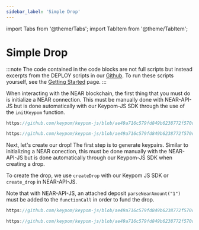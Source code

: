```yaml
---
sidebar_label: 'Simple Drop'
---
```

import Tabs from '@theme/Tabs';
import TabItem from '@theme/TabItem';

# Simple Drop
:::note
The code contained in the code blocks are not full scripts but instead excerpts from the DEPLOY scripts in our [Github](https://github.com/keypom/keypom/tree/main/deploy). To run these scripts yourself, see the [Getting Started](/Tutorials/Basics/getting-started.md) page.
:::


When interacting with the NEAR blockchain, the first thing that you must do is initialize a NEAR connection. This must be manually done with NEAR-API-JS but is done automatically with our Keypom-JS SDK through the use of the `initKeypom` function.


<Tabs>
<TabItem value="KPJS" label="🔑Keypom-JS SDK">

```js reference
https://github.com/keypom/keypom-js/blob/ae49a716c579fd849b6238772f570db5e636246a/docs-examples/keypom-js-sdk/simple-example.js#L17-L26
```

</TabItem>
<TabItem value="NRJS" label="💻NEAR-API-JS">

```js reference
https://github.com/keypom/keypom-js/blob/ae49a716c579fd849b6238772f570db5e636246a/docs-examples/near-api-js/simple-near-example.js#L6-L9

```

</TabItem>
</Tabs>

Next, let's create our drop! The first step is to generate keypairs. Similar to initializing a NEAR conection, this must be done manually with the NEAR-API-JS but is done automatically through our Keypom-JS SDK when creating a drop.

To create the drop, we use `createDrop` with our Keypom JS SDK or `create_drop` in NEAR-API-JS. 

Note that with NEAR-API-JS, an attached deposit `parseNearAmount("1")` must be added to the `functionCall` in order to fund the drop.


<Tabs>
<TabItem value="KPJS" label="🔑Keypom-JS SDK">

```js reference
https://github.com/keypom/keypom-js/blob/ae49a716c579fd849b6238772f570db5e636246a/docs-examples/keypom-js-sdk/simple-example.js#L33-L39
```

</TabItem>
<TabItem value="NRJS" label="💻NEAR-API-JS">

```js reference
https://github.com/keypom/keypom-js/blob/ae49a716c579fd849b6238772f570db5e636246a/docs-examples/near-api-js/simple-near-example.js#L11-L37
```

</TabItem>
</Tabs>

